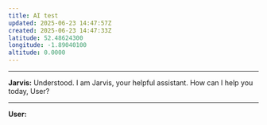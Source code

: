 ```yaml
---
title: AI test
updated: 2025-06-23 14:47:57Z
created: 2025-06-23 14:47:33Z
latitude: 52.48624300
longitude: -1.89040100
altitude: 0.0000
---
```




---
**Jarvis:** Understood. I am Jarvis, your helpful assistant. How can I help you today, User?

---
**User:** 